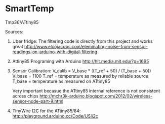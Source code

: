 SmartTemp
=========

Tmp36/ATtiny85

Sources:

1)  Uber fridge:
    The filtering code is directly from this project and works great
    http://www.elcojacobs.com/eleminating-noise-from-sensor-readings-on-arduino-with-digital-filtering

2)  Attiny85 Programing with Arduino 
    http://hlt.media.mit.edu/?p=1695

3) Sensor Calibration:
      V_calib = V_base * ((T_ref + 50) / (T_base + 50))
      V_base = 1100
      T_ref = temperature as measured by reliable source
      T_base = temperature as measured on ATtiny85
      
   Very important becasue the ATtiny85 internal reference is not consistent across chips 
   http://mchr3k-arduino.blogspot.com/2012/02/wireless-sensor-node-part-9.html
   
4) TinyWire I2C for the ATtiny85/84:
   http://playground.arduino.cc/Code/USIi2c

